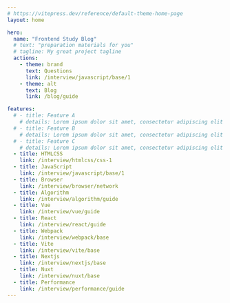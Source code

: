 ```yaml
---
# https://vitepress.dev/reference/default-theme-home-page
layout: home

hero:
  name: "Frontend Study Blog"
  # text: "preparation materials for you"
  # tagline: My great project tagline
  actions:
    - theme: brand
      text: Questions
      link: /interview/javascript/base/1
    - theme: alt
      text: Blog
      link: /blog/guide

features:
  # - title: Feature A
    # details: Lorem ipsum dolor sit amet, consectetur adipiscing elit
  # - title: Feature B
    # details: Lorem ipsum dolor sit amet, consectetur adipiscing elit
  # - title: Feature C
    # details: Lorem ipsum dolor sit amet, consectetur adipiscing elit
  - title: HTMLCSS
    link: /interview/htmlcss/css-1
  - title: JavaScript
    link: /interview/javascript/base/1
  - title: Browser
    link: /interview/browser/network
  - title: Algorithm
    link: /interview/algorithm/guide
  - title: Vue
    link: /interview/vue/guide
  - title: React
    link: /interview/react/guide
  - title: Webpack
    link: /interview/webpack/base
  - title: Vite
    link: /interview/vite/base
  - title: Nextjs
    link: /interview/nextjs/base
  - title: Nuxt
    link: /interview/nuxt/base
  - title: Performance
    link: /interview/performance/guide  
---
```


